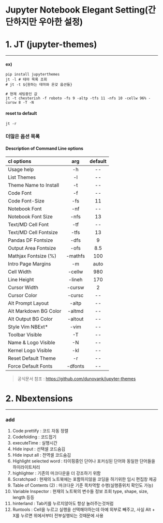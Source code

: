# Jupyter Notebook Elegant Setting(간단하지만 우아한 설정)

# 1. JT (jupyter-themes)
---
#### ex)
```
pip install jupyterthemes
jt -l # 테마 목록 조회
# jt -t ${원하는 테마와 온갖 옵션들}

# 현재 세팅중인 값
jt -t chesterish -f roboto -fs 9 -altp -tfs 11 -nfs 10 -cellw 96% -cursw 8 -T -N
```
#### reset to default
```
jt -r
```
### 더많은 옵션 목록

#### Description of Command Line options
| cl options            |   arg   |  default   |
| :-------------------- | :-----: | :--------: |
| Usage help            |   -h    |     --     |
| List Themes           |   -l    |     --     |
| Theme Name to Install |   -t    |     --     |
| Code Font             |   -f    |     --     |
| Code Font-Size        |   -fs   |     11     |
| Notebook Font         |   -nf   |     --     |
| Notebook Font Size    |  -nfs   |     13     |
| Text/MD Cell Font     |   -tf   |     --     |
| Text/MD Cell Fontsize |  -tfs   |     13     |
| Pandas DF Fontsize    |  -dfs   |     9      |
| Output Area Fontsize  |  -ofs   |    8.5     |
| Mathjax Fontsize (%)  | -mathfs |    100     |
| Intro Page Margins    |   -m    |    auto    |
| Cell Width            | -cellw  |    980     |
| Line Height           | -lineh  |    170     |
| Cursor Width          | -cursw  |     2      |
| Cursor Color          | -cursc  |     --     |
| Alt Prompt Layout     |  -altp  |     --     |
| Alt Markdown BG Color | -altmd  |     --     |
| Alt Output BG Color   | -altout |     --     |
| Style Vim NBExt*      |  -vim   |     --     |
| Toolbar Visible       |   -T    |     --     |
| Name & Logo Visible   |   -N    |     --     |
| Kernel Logo Visible   |   -kl   |     --     |
| Reset Default Theme   |   -r    |     --     |
| Force Default Fonts   | -dfonts |     --     |

> 공식문서 참조 : https://github.com/dunovank/jupyter-themes

# 2. Nbextensions
---
### add
1. Code prettify : 코드 자동 정렬
1. Codefolding : 코드접기
1. executeTime :  실행시간
1. Hide input : 선택셀 코드숨김
1. Hide input all : 전역셀 코드숨김
1. Highlight selected word : 타이핑중인 단어나 포커싱된 단어와 동일한 단어들을 하이라이트처리
1. highlighter :  기존의 마크다운을 더 강조하기 위함
1. Scratchpad : 현재의 노트북에는 포함하지않을 코딩을 하기위한 임시 편집창 제공
1. Table of Contents (2) : 마크다운 기준 목차역할 수행(실행중위치 확인도 가능)
1. Variable Inspector : 현재의 노트북의 변수들 정보 조회 type, shape, size, length 등등
1. hinterland : Tab키를 누르지않아도 항상 눌러주는것처럼
1. Runtools : Cell을 누르고 실행을 선택해야하는데 아예 외부로 빼주고, 사실 Alt + X를 누르면 위에서부터 전부실행되는 것때문에 사용